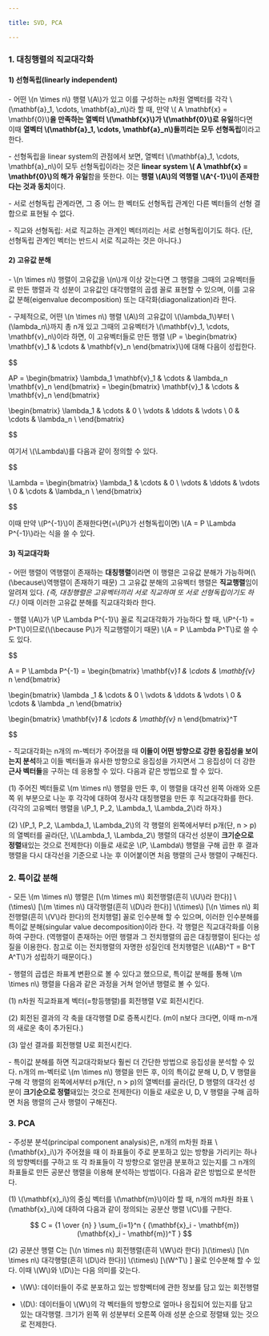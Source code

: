 ```yaml
---

title: SVD, PCA

---
```





### 1. 대칭행렬의 직교대각화

#### 1) 선형독립(linearly independent)

\- 어떤 \\(n \times n\\) 행렬 \\(A\\)가 있고 이를 구성하는 n차원 열벡터를 각각 \\(\mathbf{a}_1, \cdots, \mathbf{a}_n\\)라 할 때, 만약 \\( A \mathbf{x} = \mathbf{0}\\)**을 만족하는 열벡터 \\(\mathbf{x}\\)가 \\(\mathbf{0}\\)로 유일**하다면 이때 **열벡터 \\(\mathbf{a}_1, \cdots, \mathbf{a}_n\\)들끼리는 모두 선형독립**이라고 한다. 

\- 선형독립을 linear system의 관점에서 보면, 열벡터 \\(\mathbf{a}_1, \cdots, \mathbf{a}_n\\)이 모두 선형독립이라는 것은 **linear system \\( A \mathbf{x} = \mathbf{0}\\)의 해가 유일**함을 뜻한다. 이는 **행렬 \\(A\\)의 역행렬 \\(A^{-1}\\)이 존재한다는 것과 동치**이다.

\- 서로 선형독립 관계라면, 그 중 어느 한 벡터도 선형독립 관계인 다른 벡터들의 선형 결합으로 표현될 수 없다.

\- 직교와 선형독립: 서로 직교하는 관계인 벡터끼리는 서로 선형독립이기도 하다. (단, 선형독립 관계인 벡터는 반드시 서로 직교하는 것은 아니다.)


#### 2) 고유값 분해

\- \\(n \times n\\) 행렬이 고유값을 \\(n\\)개 이상 갖는다면 그 행렬을 그때의 고유벡터들로 만든 행렬과 각 성분이 고유값인 대각행렬의 곱셈 꼴로 표현할 수 있으며, 이를 고유값 분해(eigenvalue decomposition) 또는 대각화(diagonalization)라 한다.

\- 구체적으로, 어떤 \\(n \times n\\) 행렬 \\(A\\)의 고유값이 \\(\lambda_1\\)부터 \\(\lambda_n\\)까지 총 n개 있고 그때의 고유벡터가 \\(\mathbf{v}_1, \cdots, \mathbf{v}_n\\)이라 하면, 이 고유벡터들로 만든 행렬 \\(P = \begin{bmatrix} \mathbf{v}_1 & \cdots & \mathbf{v}_n \end{bmatrix}\\)에 대해 다음이 성립한다.

$$

AP = \begin{bmatrix} \lambda_1 \mathbf{v}_1 & \cdots & \lambda_n \mathbf{v}_n \end{bmatrix} = \begin{bmatrix} \mathbf{v}_1 & \cdots & \mathbf{v}_n \end{bmatrix} 

\begin{bmatrix} 
\lambda_1 & \cdots & 0 \\ 
\vdots & \ddots & \vdots \\ 
0 & \cdots & \lambda_n \\ 
\end{bmatrix}

$$

여기서 \\(\Lambda\\)를 다음과 같이 정의할 수 있다.

$$

\Lambda = 
\begin{bmatrix} 
\lambda_1 & \cdots & 0 \\ 
\vdots & \ddots & \vdots \\ 
0 & \cdots & \lambda_n \\ 
\end{bmatrix}

$$

이때 만약 \\(P^{-1}\\)이 존재한다면(=\\(P\\)가 선형독립이면) \\(A = P \Lambda P^{-1}\\)라는 식을 쓸 수 있다.

#### 3) 직교대각화

\- 어떤 행렬이 역행렬이 존재하는 **대칭행렬**이라면 이 행렬은 고유값 분해가 가능하며(\\(\because\\)역행렬이 존재하기 때문) 그 고유값 분해의 고유벡터 행렬은 **직교행렬**임이 알려져 있다. _(즉, 대칭행렬은 고유벡터끼리 서로 직교하며 또 서로 선형독립이기도 하다.)_ 이때 이러한 고유값 분해를 직교대각화라 한다.

\- 행렬 \\(A\\)가 \\(P \Lambda P^{-1}\\) 꼴로 직교대각화가 가능하다 할 때, \\(P^{-1} = P^T\\)이므로(\\(\because P\\)가 직교행렬이기 때문) \\(A = P \Lambda P^T\\)로 쓸 수도 있다. 

$$ 

A = P \Lambda P^{-1} = \begin{bmatrix} \mathbf{v}_1 & \cdots & \mathbf{v}_ n \end{bmatrix} 

\begin{bmatrix} 
\lambda _1 & \cdots & 0 \\
\vdots & \ddots & \vdots \\
0 & \cdots & \lambda _n 
\end{bmatrix} 

\begin{bmatrix} \mathbf{v}_1 & \cdots & \mathbf{v}_ n \end{bmatrix}^T

$$

\- 직교대각화는 n개의 m-벡터가 주어졌을 때 **이들이 어떤 방향으로 강한 응집성을 보이는지 분석**하고 이들 벡터들과 유사한 방향으로 응집성을 가지면서 그 응집성이 더 강한 **근사 벡터들**을 구하는 데 응용할 수 있다. 다음과 같은 방법으로 할 수 있다.

(1) 주어진 벡터들로 \\(m \times n\\) 행렬을 만든 후, 이 행렬을 대각선 왼쪽 아래와 오른쪽 위 부분으로 나눈 후 각각에 대하여 정사각 대칭행렬을 만든 후 직교대각화를 한다. (각각의 고유벡터 행렬을 \\(P_1, P_2, \Lambda_1, \Lambda_2\\)라 하자.)

(2) \\(P_1, P_2, \Lambda_1, \Lambda_2\\)의 각 행렬의 왼쪽에서부터 p개(단, n > p)의 열벡터를 골라(단, \\(\Lambda_1, \Lambda_2\\) 행렬의 대각선 성분이 **크기순으로 정렬**돼있는 것으로 전제한다) 이들로 새로운 \\(P, \Lambda\\) 행렬을 구해 곱한 후 결과 행렬을 다시 대각선을 기준으로 나눈 후 이어붙이면 처음 행렬의 근사 행렬이 구해진다.





### 2. 특이값 분해


\- 모든 \\(m \times n\\) 행렬은 [\\(m \times m\\) 회전행렬(흔히 \\(U\\)라 한다)] \\(\times\\) [\\(m \times n\\) 대각행렬(흔히 \\(D\\)라 한다)] \\(\times\\) [\\(n \times n\\) 회전행렬(흔히 \\(V\\)라 한다)의 전치행렬] 꼴로 인수분해 할 수 있으며, 이러한 인수분해를 특이값 분해(singular value decomposition)이라 한다. 각 행렬은 직교대각화를 이용하여 구한다. (역행렬이 존재하는 어떤 행렬과 그 전치행렬의 곱은 대칭행렬이 된다는 성질을 이용한다. 참고로 이는 전치행렬의 자명한 성질인데 전치행렬은 \\((AB)^T = B^T A^T\\)가 성립하기 때문이다.)

\- 행렬의 곱셉은 좌표계 변환으로 볼 수 있다고 했으므로, 특이값 분해를 통해 \\(m \times n\\) 행렬을 다음과 같은 과정을 거쳐 얻어낸 행렬로 볼 수 있다.

(1) n차원 직교좌표계 벡터(=항등행렬)를 회전행렬 V로 회전시킨다.

(2) 회전된 결과의 각 축을 대각행렬 D로 증폭시킨다. (m이 n보다 크다면, 이때 m-n개의 새로운 축이 추가된다.)

(3) 앞선 결과를 회전행렬 U로 회전시킨다.

\- 특이값 분해를 하면 직교대각화보다 훨씬 더 간단한 방법으로 응집성을 분석할 수 있다. n개의 m-벡터로 \\(m \times n\\) 행렬을 만든 후, 이의 특이값 분해 U, D, V 행렬을 구해 각 행렬의 왼쪽에서부터 p개(단, n > p)의 열벡터를 골라(단, D 행렬의 대각선 성분이 **크기순으로 정렬**돼있는 것으로 전제한다) 이들로 새로운 U, D, V 행렬을 구해 곱하면 처음 행렬의 근사 행렬이 구해진다. 



### 3. PCA

\- 주성분 분석(principal component analysis)은, n개의 m차원 좌표 \\(\mathbf{x}_i\\)가 주어졌을 때 이 좌표들이 주로 분포하고 있는 방향을 가리키는 하나의 방향벡터를 구하고 또 각 좌표들이 각 방향으로 얼만큼 분포하고 있는지를 그 n개의 좌표들로 만든 공분산 행렬을 이용해 분석하는 방법이다. 다음과 같은 방법으로 분석한다.

(1) \\(\mathbf{x}_i\\)의 중심 벡터를 \\(\mathbf{m}\\)이라 할 때, n개의 m차원 좌표 \\(\mathbf{x}_i\\)에 대하여 다음과 같이 정의되는 공분산 행렬 \\(C\\)를 구한다.

$$ C = {1 \over {n} } \sum_{i=1}^n { (\mathbf{x}_i - \mathbf{m}) (\mathbf{x}_i - \mathbf{m})^T } $$


(2) 공분산 행렬 C는 [\\(n \times n\\) 회전행렬(흔히 \\(W\\)라 한다) ]\\(\times\\) [\\(n \times n\\) 대각행렬(흔히 \\(D\\)라 한다)] \\(\times\\) [\\(W^T\\) ] 꼴로 인수분해 할 수 있다. 이때 \\(W\\)와 \\(D\\)는 다음 의미를 갖는다.

- \\(W\\): 데이터들이 주로 분포하고 있는 방향벡터에 관한 정보를 담고 있는 회전행렬

- \\(D\\): 데이터들이 \\(W\\)의 각 벡터들의 방향으로 얼마나 응집되어 있는지를 담고 있는 대각행렬. 크기가 왼쪽 위 성분부터 오른쪽 아래 성분 순으로 정렬돼 있는 것으로 전제한다.



